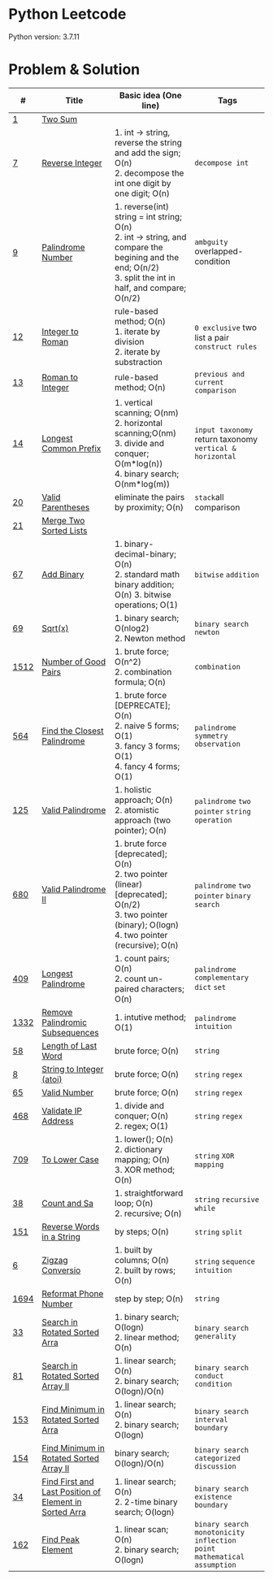 # Python Leetcode

Python version: 3.7.11

# Problem & Solution

| # | Title | Basic idea (One line) | Tags |
|---| ----- | -------- | --------------------- |
| [1](https://leetcode.com/problems/two-sum/) | [Two Sum](https://github.com/lowspace/leetcode/blob/main/code/1.%20Two%20Sum.ipynb) | |  |
| [7](https://leetcode.com/problems/reverse-integer/) | [Reverse Integer](https://github.com/lowspace/leetcode/blob/main/code/7.%20Reverse%20Integer.ipynb) |1. int -> string, reverse the string and add the sign; O(n) <br> 2. decompose the int one digit by one digit; O(n)|`decompose int`  |
| [9](https://leetcode.com/problems/palindrome-number/) | [Palindrome Number](https://github.com/lowspace/leetcode/blob/main/code/9.%20Palindrome%20Number.ipynb) |1. reverse(int) string = int string; O(n) <br> 2. int -> string, and compare the begining and the end; O(n/2) <br> 3. split the int in half, and compare; O(n/2)|`ambguity` overlapped-condition|
| [12](https://leetcode.com/problems/integer-to-roman/) | [Integer to Roman](https://github.com/lowspace/leetcode/blob/main/code/12.%20Integer%20to%20Roman.ipynb) | rule-based method; O(n) <br> 1. iterate by division <br> 2. iterate by substraction |`0 exclusive` two list a pair `construct rules`|
| [13](https://leetcode.com/problems/roman-to-integer/) | [Roman to Integer](https://github.com/lowspace/leetcode/blob/main/code/13.%20Roman%20to%20Integer.ipynb) | rule-based method; O(n)|`previous and current comparison`|
| [14](https://leetcode.com/problems/longest-common-prefix/) | [Longest Common Prefix](https://github.com/lowspace/leetcode/blob/main/code/14.%20Longest%20Common%20Prefix.ipynb) | 1. vertical scanning; O(nm) <br> 2. horizontal scanning;O(nm) <br> 3. divide and conquer; O(m\*log(n)) <br> 4. binary search; O(nm\*log(m)) | `input taxonomy` return taxonomy `vertical & horizontal`|
| [20](https://leetcode.com/problems/valid-parentheses/) | [Valid Parentheses](https://github.com/lowspace/leetcode/blob/main/code/20.%20Valid%20Parentheses.ipynb) | eliminate the pairs by proximity; O(n) | `stack`all comparison | 
| [21](https://leetcode.com/problems/merge-two-sorted-lists/) | [Merge Two Sorted Lists](https://github.com/lowspace/leetcode/blob/main/code/21.%20Merge%20Two%20Sorted%20Lists.ipynb) | | |
| [67](https://leetcode.com/problems/add-binary/) | [Add Binary](https://github.com/lowspace/leetcode/blob/main/code/67.%20Add%20Binary.ipynb) | 1. binary-decimal-binary; O(n) <br> 2. standard math binary addition; O(n) 3. bitwise operations; O(1)|`bitwise` `addition` |
| [69](https://leetcode.com/problems/sqrtx/) | [Sqrt(x)](https://github.com/lowspace/leetcode/blob/main/code/69.%20Sqrt(x).ipynb) | 1. binary search; O(nlog2) <br> 2. Newton method|`binary search` `newton`|
| [1512](https://leetcode.com/problems/number-of-good-pairs/) | [Number of Good Pairs](https://github.com/lowspace/leetcode/blob/main/code/1512.%20Number%20of%20Good%20Pairs.ipynb) | 1. brute force; O(n^2) <br> 2. combination formula; O(n)|`combination`|
| [564](https://leetcode.com/problems/find-the-closest-palindrome/submissions/) | [Find the Closest Palindrome](https://github.com/lowspace/leetcode/blob/main/code/564.%20Find%20the%20Closest%20Palindrome) | 1. brute force [DEPRECATE]; O(n) <br> 2. naive 5 forms; O(1) <br> 3. fancy 3 forms; O(1) <br> 4. fancy 4 forms; O(1)|`palindrome` `symmetry` `observation`|
| [125](https://leetcode.com/problems/valid-palindrome) | [Valid Palindrome](https://github.com/lowspace/leetcode/blob/main/code/125.%20Valid%20Palindrome.ipynb) | 1. holistic approach; O(n) <br> 2. atomistic approach (two pointer); O(n) | `palindrome` `two pointer` `string operation` |
| [680](https://leetcode.com/problems/valid-palindrome-ii) | [Valid Palindrome II](https://github.com/lowspace/leetcode/blob/main/code/680.%20Valid%20Palindrome%20II.ipynb) | 1. brute force [deprecated]; O(n) <br> 2. two pointer (linear) <br> [deprecated]; O(n/2) <br> 3. two pointer (binary); O(logn) <br> 4. two pointer (recursive); O(n) | `palindrome` `two pointer` `binary search` |
| [409](https://leetcode.com/problems/longest-palindrome) | [Longest Palindrome](https://github.com/lowspace/leetcode/blob/main/code/409.%20Longest%20Palindrome.ipynb) | 1. count pairs; O(n) <br> 2. count un-paired characters; O(n) | `palindrome` `complementary` `dict` `set` |
| [1332](https://leetcode.com/problems/remove-palindromic-subsequences) | [Remove Palindromic Subsequences](https://github.com/lowspace/leetcode/blob/main/code/1332.%20Remove%20Palindromic%20Subsequences.ipynb) | 1. intutive method; O(1) | `palindrome` `intuition` |
| [58](https://leetcode.com/problems/length-of-last-word) | [Length of Last Word](https://github.com/lowspace/leetcode/blob/main/code/58.%20Length%20of%20Last%20Word.ipynb) | brute force; O(n) | `string` |
| [8](https://leetcode.com/problems/string-to-integer-(atoi)) | [String to Integer (atoi)](https://github.com/lowspace/leetcode/blob/main/code/8.%20String%20to%20Integer%20(atoi).ipynb) | brute force; O(n) | `string` `regex` |
| [65](https://leetcode.com/problems/valid-number) | [Valid Number](https://github.com/lowspace/leetcode/blob/main/code/65.%20Valid%20Number.ipynb) | brute force; O(n) | `string` `regex` |
| [468](https://leetcode.com/problems/validate-ip-address) | [Validate IP Address](https://github.com/lowspace/leetcode/blob/main/code/468.%20Validate%20IP%20Address.ipynb) | 1. divide and conquer; O(n) <br> 2. regex; O(1) | `string` `regex` |
| [709](https://leetcode.com/problems/to-lower-case) | [To Lower Case](https://github.com/lowspace/leetcode/blob/main/code/709.%20To%20Lower%20Case.ipynb) | 1. lower(); O(n) <br> 2. dictionary mapping; O(n) <br> 3. XOR method; O(n) | `string` `XOR` `mapping` |
| [38](https://leetcode.com/problems/count-and-sa) | [Count and Sa](https://github.com/lowspace/leetcode/blob/main/code/38.%20Count%20and%20Say.ipynb) | 1. straightforward loop; O(n) <br> 2. recursive; O(n) | `string` `recursive` `while` |
| [151](https://leetcode.com/problems/reverse-words-in-a-string) | [Reverse Words in a String](https://github.com/lowspace/leetcode/blob/main/code/151.%20Reverse%20Words%20in%20a%20String.ipynb) | by steps; O(n) | `string` `split` |
| [6](https://leetcode.com/problems/zigzag-conversio) | [Zigzag Conversio](https://github.com/lowspace/leetcode/blob/main/code/6.%20Zigzag%20Conversion.ipynb) | 1. built by columns; O(n) <br> 2. built by rows; O(n) | `string` `sequence` `intuition` |
| [1694](https://leetcode.com/problems/reformat-phone-number) | [Reformat Phone Number](https://github.com/lowspace/leetcode/blob/main/code/1694.%20Reformat%20Phone%20Number.ipynb) | step by step; O(n) | `string` |
| [33](https://leetcode.com/problems/search-in-rotated-sorted-arra) | [Search in Rotated Sorted Arra](https://github.com/lowspace/leetcode/blob/main/code/33.%20Search%20in%20Rotated%20Sorted%20Array.ipynb) |1. binary search; O(logn) <br> 2. linear method; O(n) | `binary search` `generality` |
| [81](https://leetcode.com/problems/search-in-rotated-sorted-array-ii) | [Search in Rotated Sorted Array II](https://github.com/lowspace/leetcode/blob/main/code/81.%20Search%20in%20Rotated%20Sorted%20Array%20II.ipynb) | 1. linear search; O(n) <br> 2. binary search; O(logn)/O(n) | `binary search` `conduct condition` |
| [153](https://leetcode.com/problems/find-minimum-in-rotated-sorted-arra) | [Find Minimum in Rotated Sorted Arra](https://github.com/lowspace/leetcode/blob/main/code/153.%20Find%20Minimum%20in%20Rotated%20Sorted%20Array.ipynb) | 1. linear search; O(n) <br> 2. binary search; O(logn) | `binary search` `interval boundary` |
| [154](https://leetcode.com/problems/find-minimum-in-rotated-sorted-array-ii) | [Find Minimum in Rotated Sorted Array II](https://github.com/lowspace/leetcode/blob/main/code/154.%20Find%20Minimum%20in%20Rotated%20Sorted%20Array%20II.ipynb) | binary search; O(logn)/O(n) | `binary search` `categorized discussion` |
| [34](https://leetcode.com/problems/find-first-and-last-position-of-element-in-sorted-arra) | [Find First and Last Position of Element in Sorted Arra](https://github.com/lowspace/leetcode/blob/main/code/34.%20Find%20First%20and%20Last%20Position%20of%20Element%20in%20Sorted%20Array.ipynb) | 1. linear search; O(n) <br> 2. 2-time binary search; O(logn) | `binary search` `existence` `boundary` |
| [162](https://leetcode.com/problems/find-peak-element) | [Find Peak Element](https://github.com/lowspace/leetcode/blob/main/code/162.%20Find%20Peak%20Element.ipynb) | 1. linear scan; O(n) <br> 2. binary search; O(logn) | `binary search` `monotonicity` `inflection point` `mathematical assumption` |

